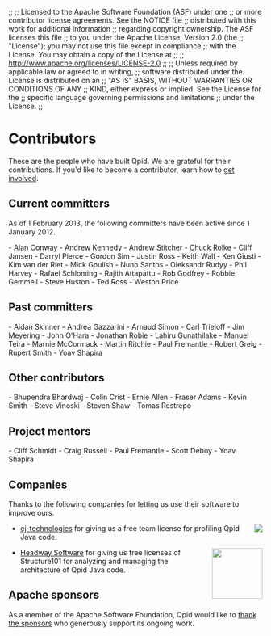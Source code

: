 ;;
;; Licensed to the Apache Software Foundation (ASF) under one
;; or more contributor license agreements.  See the NOTICE file
;; distributed with this work for additional information
;; regarding copyright ownership.  The ASF licenses this file
;; to you under the Apache License, Version 2.0 (the
;; "License"); you may not use this file except in compliance
;; with the License.  You may obtain a copy of the License at
;; 
;;   http://www.apache.org/licenses/LICENSE-2.0
;; 
;; Unless required by applicable law or agreed to in writing,
;; software distributed under the License is distributed on an
;; "AS IS" BASIS, WITHOUT WARRANTIES OR CONDITIONS OF ANY
;; KIND, either express or implied.  See the License for the
;; specific language governing permissions and limitations
;; under the License.
;;

# Contributors

These are the people who have built Qpid.  We are grateful for their
contributions.  If you'd like to become a contributor, learn how to
[get involved](@site-url@/get-involved.html).

## Current committers

As of 1 February 2013, the following committers have been active since
1 January 2012.

<div class="four-column" markdown="1">
  - Alan Conway
  - Andrew Kennedy
  - Andrew Stitcher
  - Chuck Rolke
  - Cliff Jansen
  - Darryl Pierce
  - Gordon Sim
  - Justin Ross
  - Keith Wall
  - Ken Giusti
  - Kim van der Riet
  - Mick Goulish
  - Nuno Santos
  - Oleksandr Rudyy
  - Phil Harvey
  - Rafael Schloming
  - Rajith Attapattu
  - Rob Godfrey
  - Robbie Gemmell
  - Steve Huston
  - Ted Ross
  - Weston Price
</div>

## Past committers

<div class="four-column" markdown="1">
  - Aidan Skinner
  - Andrea Gazzarini
  - Arnaud Simon
  - Carl Trieloff
  - Jim Meyering
  - John O'Hara
  - Jonathan Robie
  - Lahiru Gunathilake
  - Manuel Teira
  - Marnie McCormack
  - Martin Ritchie
  - Paul Fremantle
  - Robert Greig
  - Rupert Smith
  - Yoav Shapira
</div>

## Other contributors

<div class="four-column" markdown="1">
  - Bhupendra Bhardwaj
  - Colin Crist
  - Ernie Allen
  - Fraser Adams
  - Kevin Smith
  - Steve Vinoski
  - Steven Shaw
  - Tomas Restrepo
</div>

## Project mentors

<div class="four-column" markdown="1">
  - Cliff Schmidt
  - Craig Russell
  - Paul Fremantle
  - Scott Deboy
  - Yoav Shapira
</div>

## Companies

Thanks to the following companies for letting us use their software to
improve ours.

 - <img style="float: right; margin: 0 0 0 1em;" src="@site-url@/images/jprofiler.png"/>[ej-technologies](http://www.ej-technologies.com/) for giving us a free team license for profiling Qpid Java code.

 - <img style="float: right; margin: 0 0 0 1em;" width="100" src="@site-url@/images/structure101.jpg"/>[Headway Software](http://structure101.com/) for giving us free licenses of Structure101 for analyzing and managing the architecture of Qpid Java code.

## Apache sponsors

As a member of the Apache Software Foundation, Qpid would like to
[thank the sponsors](http://www.apache.org/foundation/thanks.html) who
generously support its ongoing work.
